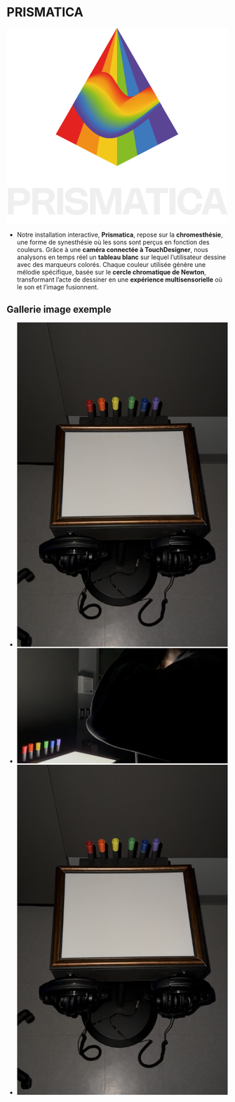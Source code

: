 # PRISMATICA

<picture>
  <source srcset="medias/images/logo/prismatica_logo_v2_dark@1024x.png" media="(prefers-color-scheme: dark)">
  <img src="medias/images/logo/prismatica_logo_v2_dark_1024x.png" alt=" " width="640">
</picture>

- Notre installation interactive, **Prismatica**, repose sur la **chromesthésie**, une forme de synesthésie où les sons sont perçus en fonction des couleurs. Grâce à une **caméra connectée à TouchDesigner**, nous analysons en temps réel un **tableau blanc** sur lequel l’utilisateur dessine avec des marqueurs colorés. Chaque couleur utilisée génère une mélodie spécifique, basée sur le **cercle chromatique de Newton**, transformant l’acte de dessiner en une **expérience multisensorielle** où le son et l’image fusionnent.

<!--
## Devrait être présent sur cette page:

- Bande-annonce
- Documentation vidéo de l'installation en action
-->

## Gallerie image exemple

- ![Image](/medias/images/maquette/image1.PNG)
- ![Image](/medias/images/maquette/image2.PNG)
- ![Image](/medias/images/maquette/image3.PNG)
<!-- ![Image 4](https://placehold.co/400x400?text=4+image)
- ![Image 5](https://placehold.co/400x400?text=5+image)
- ![Image 6](https://placehold.co/400x400?text=6+image)->
